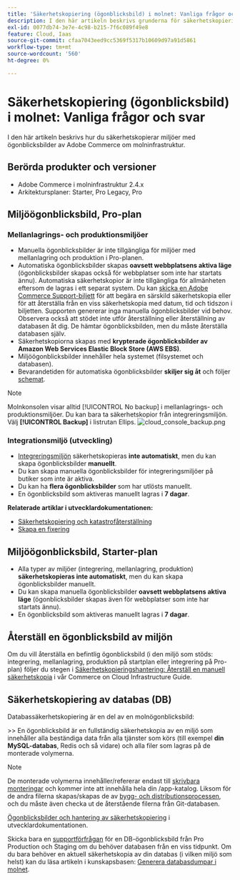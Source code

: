 ```yaml
---
title: 'Säkerhetskopiering (ögonblicksbild) i molnet: Vanliga frågor och svar'
description: I den här artikeln beskrivs grunderna för säkerhetskopiering av miljöer med ögonblicksbilder av Adobe Commerce om molninfrastruktur.
exl-id: 0077db74-3e7e-4c98-b215-7f6c089f49e8
feature: Cloud, Iaas
source-git-commit: cfaa7043eed9cc5369f5317b10609d97a91d5861
workflow-type: tm+mt
source-wordcount: '560'
ht-degree: 0%

---
```


# Säkerhetskopiering (ögonblicksbild) i molnet: Vanliga frågor och svar

I den här artikeln beskrivs hur du säkerhetskopierar miljöer med ögonblicksbilder av Adobe Commerce om molninfrastruktur.

## Berörda produkter och versioner

* Adobe Commerce i molninfrastruktur 2.4.x
* Arkitektursplaner: Starter, Pro Legacy, Pro

## Miljöögonblicksbild, Pro-plan

### Mellanlagrings- och produktionsmiljöer

* Manuella ögonblicksbilder är inte tillgängliga för miljöer med mellanlagring och produktion i Pro-planen.
* Automatiska ögonblicksbilder skapas **oavsett webbplatsens aktiva läge** (ögonblicksbilder skapas också för webbplatser som inte har startats ännu). Automatiska säkerhetskopior är inte tillgängliga för allmänheten eftersom de lagras i ett separat system.
Du kan [skicka en Adobe Commerce Support-biljett](/docs/commerce-knowledge-base/kb/help-center-guide/magento-help-center-user-guide.html#submit-ticket) för att begära en särskild säkerhetskopia eller för att återställa från en viss säkerhetskopia med datum, tid och tidszon i biljetten. Supporten genererar inga manuella ögonblicksbilder vid behov.
Observera också att stödet inte utför återställning eller återställning av databasen åt dig. De hämtar ögonblicksbilden, men du måste återställa databasen själv.
* Säkerhetskopiorna skapas med **krypterade ögonblicksbilder av Amazon Web Services Elastic Block Store (AWS EBS)**.
* Miljöögonblicksbilder innehåller hela systemet (filsystemet och databasen).
* Bevarandetiden för automatiska ögonblicksbilder **skiljer sig åt** och följer [schemat](/docs/commerce-cloud-service/user-guide/architecture/pro-architecture.html?lang=en#backup-and-disaster-recovery).

>[!NOTE]
>Molnkonsolen visar alltid [!UICONTROL No backup] i mellanlagrings- och produktionsmiljöer. Du kan bara ta säkerhetskopior från integreringsmiljön. Välj **[!UICONTROL Backup]** i listrutan Ellips.
>![cloud_console_backup.png](assets/cloud_console_backup.png)





### Integrationsmiljö (utveckling)

* [Integreringsmiljön](/help/announcements/adobe-commerce-announcements/integration-environment-enhancement-request-pro-and-starter.md) säkerhetskopieras **inte automatiskt**, men du kan skapa ögonblicksbilder **manuellt**.
* Du kan skapa manuella ögonblicksbilder för integreringsmiljöer på butiker som inte är aktiva.
* Du kan ha **flera ögonblicksbilder** som har utlösts manuellt.
* En ögonblicksbild som aktiveras manuellt lagras i **7 dagar**.

**Relaterade artiklar i utvecklardokumentationen:**

* [Säkerhetskopiering och katastrofåterställning](/docs/commerce-cloud-service/user-guide/architecture/pro-architecture.html#backup-and-disaster-recovery)
* [Skapa en fixering](/docs/commerce-cloud-service/user-guide/develop/storage/snapshots.html)

## Miljöögonblicksbild, Starter-plan

* Alla typer av miljöer (integrering, mellanlagring, produktion) **säkerhetskopieras inte automatiskt**, men du kan skapa ögonblicksbilder manuellt.
* Du kan skapa manuella ögonblicksbilder **oavsett webbplatsens aktiva läge** (ögonblicksbilder skapas även för webbplatser som inte har startats ännu).
* En ögonblicksbild som aktiveras manuellt lagras i **7 dagar**.

## Återställ en ögonblicksbild av miljön

Om du vill återställa en befintlig ögonblicksbild (i den miljö som stöds: integrering, mellanlagring, produktion på startplan eller integrering på Pro-plan) följer du stegen i [Säkerhetskopieringshantering: Återställ en manuell säkerhetskopia](https://experienceleague.adobe.com/sv/docs/commerce-cloud-service/user-guide/develop/storage/snapshots#restore-a-manual-backup) i vår Commerce on Cloud Infrastructure Guide.

## Säkerhetskopiering av databas (DB)

Databassäkerhetskopiering är en del av en molnögonblicksbild:

&#x200B;>>
En ögonblicksbild är en fullständig säkerhetskopia av en miljö som innehåller alla beständiga data från alla tjänster som körs (till exempel **din MySQL-databas**, Redis och så vidare) och alla filer som lagras på de monterade volymerna.

>[!NOTE]
>
>De monterade volymerna innehåller/refererar endast till [skrivbara monteringar](/docs/commerce-cloud-service/user-guide/configure/app/properties/properties.html?lang=en#mounts) och kommer inte att innehålla hela din /app-katalog. Liksom för de andra filerna skapas/skapas de av [bygg- och distributionsprocessen](/docs/commerce-cloud-service/user-guide/architecture/pro-develop-deploy-workflow.html?lang=en#deployment-workflow), och du måste även checka ut de återstående filerna från Git-databasen.

[Ögonblicksbilder och hantering av säkerhetskopiering](/docs/commerce-cloud-service/user-guide/develop/storage/snapshots.html) i utvecklardokumentationen.

Skicka bara en [supportförfrågan](/docs/commerce-knowledge-base/kb/help-center-guide/magento-help-center-user-guide.html?lang=en#submit-ticket) för en DB-ögonblicksbild från Pro Production och Staging om du behöver databasen från en viss tidpunkt. Om du bara behöver en aktuell säkerhetskopia av din databas (i vilken miljö som helst) kan du läsa artikeln i kunskapsbasen: [Generera databasdumpar i molnet](/help/how-to/general/create-database-dump-on-cloud.md).
